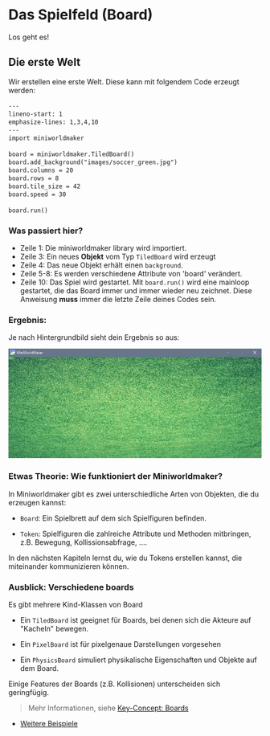 Das Spielfeld (Board)
=============

Los geht es!

## Die erste Welt

Wir erstellen eine erste Welt. Diese kann mit folgendem Code erzeugt werden:

```{code-block} python
---
lineno-start: 1
emphasize-lines: 1,3,4,10
---
import miniworldmaker

board = miniworldmaker.TiledBoard()
board.add_background("images/soccer_green.jpg")
board.columns = 20
board.rows = 8
board.tile_size = 42
board.speed = 30

board.run()
```

### Was passiert hier?

  * Zeile 1: Die miniworldmaker library wird importiert.
  * Zeile 3: Ein neues **Objekt** vom Typ `TiledBoard` wird erzeugt
  * Zeile 4: Das neue Objekt erhält einen `background`.
  * Zeile 5-8: Es werden verschiedene Attribute von 'board' verändert.
  * Zeile 10: Das Spiel wird gestartet. Mit `board.run()` wird eine mainloop gestartet, die das Board immer und immer wieder neu zeichnet. Diese Anweisung **muss** immer die letzte Zeile deines Codes sein.

### Ergebnis:

Je nach Hintergrundbild sieht dein Ergebnis so aus:

![tiles](../_images/first.jpg)

### Etwas Theorie: Wie funktioniert der Miniworldmaker?

In Miniworldmaker gibt es zwei unterschiedliche Arten von Objekten, die du erzeugen kannst:

  * `Board`: Ein Spielbrett auf dem sich Spielfiguren befinden.
  
  * `Token`: Spielfiguren die zahlreiche Attribute und Methoden mitbringen, z.B. Bewegung,
    Kollissionsabfrage, ....

In den nächsten Kapiteln lernst du, wie du Tokens erstellen kannst, die miteinander kommunizieren können.

### Ausblick: Verschiedene boards

Es gibt mehrere Kind-Klassen von Board

  * Ein `TiledBoard` ist geeignet für Boards, bei denen sich die Akteure auf "Kacheln" bewegen.
  
  * Ein `PixelBoard` ist für pixelgenaue Darstellungen vorgesehen
  
  * Ein `PhysicsBoard` simuliert physikalische Eigenschaften und Objekte auf dem Board.
  
  Einige Features der Boards (z.B. Kollisionen) unterscheiden sich geringfügig.

  > Mehr Informationen, siehe [Key-Concept: Boards](../key_concepts/boards.md)

  * [Weitere Beispiele](https://codeberg.org/a_siebel/miniworldmaker/src/branch/main/examples/tests/1%20Costumes%20and%20Backgrounds)

